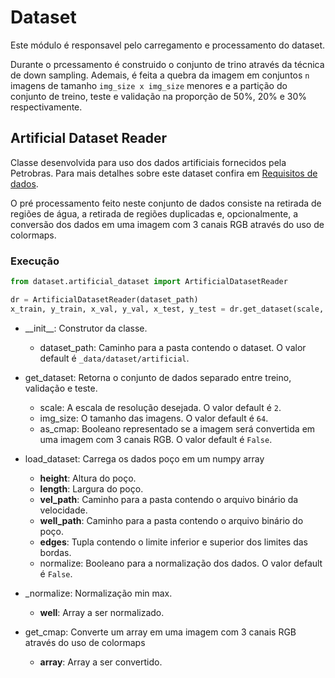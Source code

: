 # Dataset

Este módulo é responsavel pelo carregamento e processamento do dataset. 

Durante o prcessamento é construido o conjunto de trino através da técnica de down sampling. Ademais, é feita a quebra 
da imagem em conjuntos ``n`` imagens de tamanho ``img_size x img_size`` menores e a partição do conjunto de treino, teste e validação na 
proporção de 50%, 20% e 30% respectivamente.

## Artificial Dataset Reader

Classe desenvolvida para uso dos dados artificiais fornecidos pela Petrobras. Para mais detalhes sobre este dataset
confira em [Requisitos de dados](data_requirements.md).

O pré processamento feito neste conjunto de dados consiste na retirada de regiões de água, 
a retirada de regiões duplicadas e, opcionalmente, a conversão dos dados em uma imagem com 3 canais RGB 
através do uso de colormaps.

### Execução
``` python
from dataset.artificial_dataset import ArtificialDatasetReader

dr = ArtificialDatasetReader(dataset_path)
x_train, y_train, x_val, y_val, x_test, y_test = dr.get_dataset(scale, img_size, as_cmap)
```

* __init\__: Construtor da classe.
    * dataset_path: Caminho para a pasta contendo o dataset. O valor default é ``_data/dataset/artificial``.

* get_dataset: Retorna o conjunto de dados separado entre treino, validação e teste.
    * scale: A escala de resolução desejada. O valor default é ``2``.
    * img_size: O tamanho das imagens. O valor default é ``64``.
    * as_cmap: Booleano representado se a imagem será convertida em uma imagem com 3 canais RGB. O valor default é ``False``.

* load_dataset: Carrega os dados poço em um numpy array
    * **height**: Altura do poço.
    * **length**: Largura do poço.
    * **vel_path**: Caminho para a pasta contendo o arquivo binário da velocidade.
    * **well_path**: Caminho para a pasta contendo o arquivo binário do poço.
    * **edges**: Tupla contendo o limite inferior e superior dos limites das bordas.
    * normalize: Booleano para a normalização dos dados. O valor default é ``False``.

* _normalize: Normalização min max.
    * **well**: Array a ser normalizado.
    
* get_cmap: Converte um array em uma imagem com 3 canais RGB através do uso de colormaps
    * **array**: Array a ser convertido.